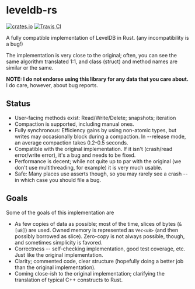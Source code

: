 # leveldb-rs

[![crates.io](https://img.shields.io/crates/v/rusty-leveldb.svg)](https://crates.io/crates/rusty-leveldb)
[![Travis
CI](https://api.travis-ci.org/dermesser/leveldb-rs.svg?branch=master)](https://travis-ci.org/dermesser/leveldb-rs)

A fully compatible implementation of LevelDB in Rust. (any incompatibility is a
bug!)

The implementation is very close to the original; often, you can see the same
algorithm translated 1:1, and class (struct) and method names are similar or
the same.

**NOTE: I do not endorse using this library for any data that you care about.**
I do care, however, about bug reports.

## Status

* User-facing methods exist: Read/Write/Delete; snapshots; iteration
* Compaction is supported, including manual ones.
* Fully synchronous: Efficiency gains by using non-atomic types, but writes may
  occasionally block during a compaction. In --release mode, an average compaction
  takes 0.2-0.5 seconds.
* Compatible with the original implementation. If it isn't (crash/read error/write error), it's a bug and needs to be fixed.
* Performance is decent; while not quite up to par with the original (we don't use multithreading, for example) it is very much usable.
* Safe: Many places use asserts though, so you may rarely see a crash -- in which case you should file a bug.

## Goals

Some of the goals of this implementation are

* As few copies of data as possible; most of the time, slices of bytes (`&[u8]`)
  are used. Owned memory is represented as `Vec<u8>` (and then possibly borrowed
  as slice). Zero-copy is not always possible, though, and sometimes simplicity is favored.
* Correctness -- self-checking implementation, good test coverage, etc. Just
  like the original implementation.
* Clarity; commented code, clear structure (hopefully doing a better job than
  the original implementation).
* Coming close-ish to the original implementation; clarifying the translation of
  typical C++ constructs to Rust.
